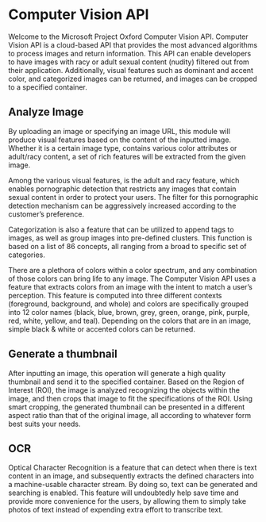 # Computer Vision API

Welcome to the Microsoft Project Oxford Computer Vision API.	Computer Vision API is a cloud-based API that provides the most advanced algorithms to process images and return information.	This API can enable developers to have images with racy or adult sexual content (nudity) filtered out from their application.	Additionally, visual features such as dominant and accent color, and categorized images can be returned, and images can be cropped to a specified container.  

## Analyze Image

By uploading an image or specifying an image URL, this module will produce visual features based on the content of the inputted image.		Whether it is a certain image type, contains various color attributes or adult/racy content, a set of rich features will be extracted from the given image.  	 

Among the various visual features, is the adult and racy feature, which enables pornographic detection that restricts any images that contain sexual content in order to protect your users.		The filter for this pornographic detection mechanism can be aggressively increased according to the customer’s preference. 	 

Categorization is also a feature that can be utilized to append tags to images, as well as group images into pre-defined clusters.		This function is based on a list of 86 concepts, all ranging from a broad to specific set of categories. 	 

There are a plethora of colors within a color spectrum, and any combination of those colors can bring life to any image.		The Computer Vision API uses a feature that extracts colors from an image with the intent to match a user’s perception.		This feature is computed into three different contexts (foreground, background, and whole) and colors are specifically grouped into 12 color names (black, blue, brown, grey, green, orange, pink, purple, red, white, yellow, and teal).		Depending on the colors that are in an image, simple black & white or accented colors can be returned.    

## Generate a thumbnail

After inputting an image, this operation will generate a high quality thumbnail and send it to the specified container.		Based on the Region of Interest (ROI), the image is analyzed recognizing the objects within the image, and then crops that image to fit the specifications of the ROI. Using smart cropping, the generated thumbnail can be presented in a different aspect ratio than that of the original image, all according to whatever form best suits your needs. 	 

## OCR

Optical Character Recognition is a feature that can detect when there is text content in an image, and subsequently extracts the defined characters into a machine-usable character stream.		By doing so, text can be generated and searching is enabled.		This feature will undoubtedly help save time and provide more convenience for the users, by allowing them to simply take photos of text instead of expending extra effort to transcribe text.
